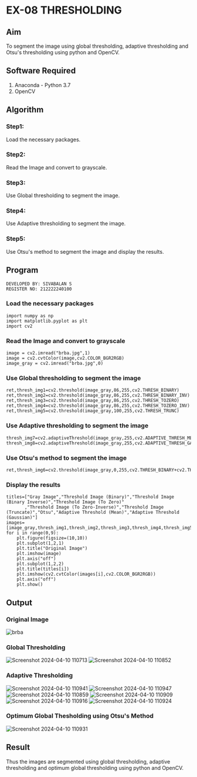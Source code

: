 # EX-08 THRESHOLDING
## Aim
To segment the image using global thresholding, adaptive thresholding and Otsu's thresholding using python and OpenCV.

## Software Required
1. Anaconda - Python 3.7
2. OpenCV

## Algorithm
### Step1:
Load the necessary packages.
### Step2:
Read the Image and convert to grayscale.
### Step3:
Use Global thresholding to segment the image.
### Step4:
Use Adaptive thresholding to segment the image.
### Step5:
Use Otsu's method to segment the image and display the results.
## Program
```
DEVELOPED BY: SIVABALAN S
REGISTER NO: 212222240100
```
### Load the necessary packages
```
import numpy as np
import matplotlib.pyplot as plt
import cv2
```
### Read the Image and convert to grayscale
```
image = cv2.imread("brba.jpg",1)
image = cv2.cvtColor(image,cv2.COLOR_BGR2RGB)
image_gray = cv2.imread("brba.jpg",0)
```
### Use Global thresholding to segment the image
```
ret,thresh_img1=cv2.threshold(image_gray,86,255,cv2.THRESH_BINARY)
ret,thresh_img2=cv2.threshold(image_gray,86,255,cv2.THRESH_BINARY_INV)
ret,thresh_img3=cv2.threshold(image_gray,86,255,cv2.THRESH_TOZERO)
ret,thresh_img4=cv2.threshold(image_gray,86,255,cv2.THRESH_TOZERO_INV)
ret,thresh_img5=cv2.threshold(image_gray,100,255,cv2.THRESH_TRUNC)
```
### Use Adaptive thresholding to segment the image
```
thresh_img7=cv2.adaptiveThreshold(image_gray,255,cv2.ADAPTIVE_THRESH_MEAN_C,cv2.THRESH_BINARY,11,2)
thresh_img8=cv2.adaptiveThreshold(image_gray,255,cv2.ADAPTIVE_THRESH_GAUSSIAN_C,cv2.THRESH_BINARY,11,2)
```
### Use Otsu's method to segment the image 
```
ret,thresh_img6=cv2.threshold(image_gray,0,255,cv2.THRESH_BINARY+cv2.THRESH_OTSU)
```
### Display the results
```
titles=["Gray Image","Threshold Image (Binary)","Threshold Image (Binary Inverse)","Threshold Image (To Zero)"
       ,"Threshold Image (To Zero-Inverse)","Threshold Image (Truncate)","Otsu","Adaptive Threshold (Mean)","Adaptive Threshold (Gaussian)"]
images=[image_gray,thresh_img1,thresh_img2,thresh_img3,thresh_img4,thresh_img5,thresh_img6,thresh_img7,thresh_img8]
for i in range(0,9):
    plt.figure(figsize=(10,10))
    plt.subplot(1,2,1)
    plt.title("Original Image")
    plt.imshow(image)
    plt.axis("off")
    plt.subplot(1,2,2)
    plt.title(titles[i])
    plt.imshow(cv2.cvtColor(images[i],cv2.COLOR_BGR2RGB))
    plt.axis("off")
    plt.show()
```
## Output
### Original Image
![brba](https://github.com/sivabalan28/THRESHOLDING-/assets/113497347/325606a8-bfe8-4c38-89fc-da967e1bef27)

### Global Thresholding
![Screenshot 2024-04-10 110713](https://github.com/sivabalan28/THRESHOLDING-/assets/113497347/8cbe88a0-da31-4e82-83e6-6f110efca37b)
![Screenshot 2024-04-10 110852](https://github.com/sivabalan28/THRESHOLDING-/assets/113497347/a691b417-d9d4-4b09-be2b-6fadf54d4a3d)

### Adaptive Thresholding
![Screenshot 2024-04-10 110941](https://github.com/sivabalan28/THRESHOLDING-/assets/113497347/89ac52bc-829c-4a5d-be30-ffd3bcaa3c3f)
![Screenshot 2024-04-10 110947](https://github.com/sivabalan28/THRESHOLDING-/assets/113497347/5bfb948a-97c5-4c2d-8385-a933c8eec9de)
![Screenshot 2024-04-10 110859](https://github.com/sivabalan28/THRESHOLDING-/assets/113497347/740b8214-9b9d-4c89-81af-727b4023fa30)
![Screenshot 2024-04-10 110909](https://github.com/sivabalan28/THRESHOLDING-/assets/113497347/e8cf2dce-83a3-4c46-aed3-36ab130ef002)
![Screenshot 2024-04-10 110916](https://github.com/sivabalan28/THRESHOLDING-/assets/113497347/4ec8cb10-058b-4004-bf51-e02f81b17e61)
![Screenshot 2024-04-10 110924](https://github.com/sivabalan28/THRESHOLDING-/assets/113497347/82bcb8bf-4488-4c81-a10c-ced896da2664)

### Optimum Global Thesholding using Otsu's Method
![Screenshot 2024-04-10 110931](https://github.com/sivabalan28/THRESHOLDING-/assets/113497347/0f8bf7d5-bdf0-4854-aab1-dd8b0c8bcb8a)

## Result
Thus the images are segmented using global thresholding, adaptive thresholding and optimum global thresholding using python and OpenCV.
